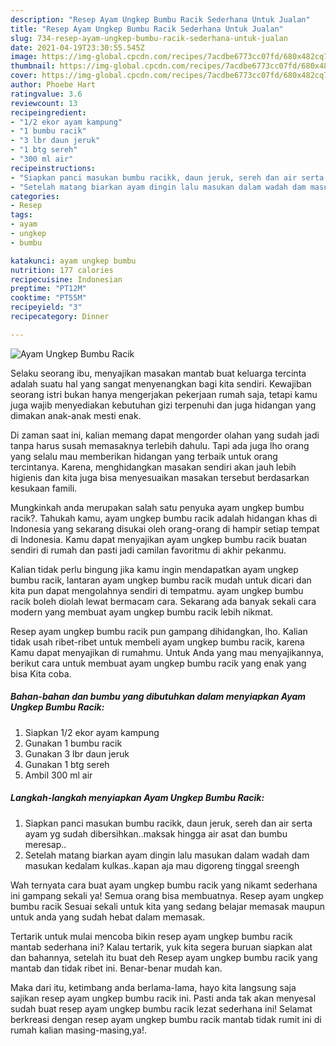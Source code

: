 ```yaml
---
description: "Resep Ayam Ungkep Bumbu Racik Sederhana Untuk Jualan"
title: "Resep Ayam Ungkep Bumbu Racik Sederhana Untuk Jualan"
slug: 734-resep-ayam-ungkep-bumbu-racik-sederhana-untuk-jualan
date: 2021-04-19T23:30:55.545Z
image: https://img-global.cpcdn.com/recipes/7acdbe6773cc07fd/680x482cq70/ayam-ungkep-bumbu-racik-foto-resep-utama.jpg
thumbnail: https://img-global.cpcdn.com/recipes/7acdbe6773cc07fd/680x482cq70/ayam-ungkep-bumbu-racik-foto-resep-utama.jpg
cover: https://img-global.cpcdn.com/recipes/7acdbe6773cc07fd/680x482cq70/ayam-ungkep-bumbu-racik-foto-resep-utama.jpg
author: Phoebe Hart
ratingvalue: 3.6
reviewcount: 13
recipeingredient:
- "1/2 ekor ayam kampung"
- "1 bumbu racik"
- "3 lbr daun jeruk"
- "1 btg sereh"
- "300 ml air"
recipeinstructions:
- "Siapkan panci masukan bumbu racikk, daun jeruk, sereh dan air serta ayam yg sudah dibersihkan..maksak hingga air asat dan bumbu meresap.."
- "Setelah matang biarkan ayam dingin lalu masukan dalam wadah dam masukan kedalam kulkas..kapan aja mau digoreng tinggal sreengh"
categories:
- Resep
tags:
- ayam
- ungkep
- bumbu

katakunci: ayam ungkep bumbu 
nutrition: 177 calories
recipecuisine: Indonesian
preptime: "PT12M"
cooktime: "PT55M"
recipeyield: "3"
recipecategory: Dinner

---
```



![Ayam Ungkep Bumbu Racik](https://img-global.cpcdn.com/recipes/7acdbe6773cc07fd/680x482cq70/ayam-ungkep-bumbu-racik-foto-resep-utama.jpg)

Selaku seorang ibu, menyajikan masakan mantab buat keluarga tercinta adalah suatu hal yang sangat menyenangkan bagi kita sendiri. Kewajiban seorang istri bukan hanya mengerjakan pekerjaan rumah saja, tetapi kamu juga wajib menyediakan kebutuhan gizi terpenuhi dan juga hidangan yang dimakan anak-anak mesti enak.

Di zaman  saat ini, kalian memang dapat mengorder olahan yang sudah jadi tanpa harus susah memasaknya terlebih dahulu. Tapi ada juga lho orang yang selalu mau memberikan hidangan yang terbaik untuk orang tercintanya. Karena, menghidangkan masakan sendiri akan jauh lebih higienis dan kita juga bisa menyesuaikan masakan tersebut berdasarkan kesukaan famili. 



Mungkinkah anda merupakan salah satu penyuka ayam ungkep bumbu racik?. Tahukah kamu, ayam ungkep bumbu racik adalah hidangan khas di Indonesia yang sekarang disukai oleh orang-orang di hampir setiap tempat di Indonesia. Kamu dapat menyajikan ayam ungkep bumbu racik buatan sendiri di rumah dan pasti jadi camilan favoritmu di akhir pekanmu.

Kalian tidak perlu bingung jika kamu ingin mendapatkan ayam ungkep bumbu racik, lantaran ayam ungkep bumbu racik mudah untuk dicari dan kita pun dapat mengolahnya sendiri di tempatmu. ayam ungkep bumbu racik boleh diolah lewat bermacam cara. Sekarang ada banyak sekali cara modern yang membuat ayam ungkep bumbu racik lebih nikmat.

Resep ayam ungkep bumbu racik pun gampang dihidangkan, lho. Kalian tidak usah ribet-ribet untuk membeli ayam ungkep bumbu racik, karena Kamu dapat menyajikan di rumahmu. Untuk Anda yang mau menyajikannya, berikut cara untuk membuat ayam ungkep bumbu racik yang enak yang bisa Kita coba.

<!--inarticleads1-->

##### Bahan-bahan dan bumbu yang dibutuhkan dalam menyiapkan Ayam Ungkep Bumbu Racik:

1. Siapkan 1/2 ekor ayam kampung
1. Gunakan 1 bumbu racik
1. Gunakan 3 lbr daun jeruk
1. Gunakan 1 btg sereh
1. Ambil 300 ml air




<!--inarticleads2-->

##### Langkah-langkah menyiapkan Ayam Ungkep Bumbu Racik:

1. Siapkan panci masukan bumbu racikk, daun jeruk, sereh dan air serta ayam yg sudah dibersihkan..maksak hingga air asat dan bumbu meresap..
1. Setelah matang biarkan ayam dingin lalu masukan dalam wadah dam masukan kedalam kulkas..kapan aja mau digoreng tinggal sreengh




Wah ternyata cara buat ayam ungkep bumbu racik yang nikamt sederhana ini gampang sekali ya! Semua orang bisa membuatnya. Resep ayam ungkep bumbu racik Sesuai sekali untuk kita yang sedang belajar memasak maupun untuk anda yang sudah hebat dalam memasak.

Tertarik untuk mulai mencoba bikin resep ayam ungkep bumbu racik mantab sederhana ini? Kalau tertarik, yuk kita segera buruan siapkan alat dan bahannya, setelah itu buat deh Resep ayam ungkep bumbu racik yang mantab dan tidak ribet ini. Benar-benar mudah kan. 

Maka dari itu, ketimbang anda berlama-lama, hayo kita langsung saja sajikan resep ayam ungkep bumbu racik ini. Pasti anda tak akan menyesal sudah buat resep ayam ungkep bumbu racik lezat sederhana ini! Selamat berkreasi dengan resep ayam ungkep bumbu racik mantab tidak rumit ini di rumah kalian masing-masing,ya!.

